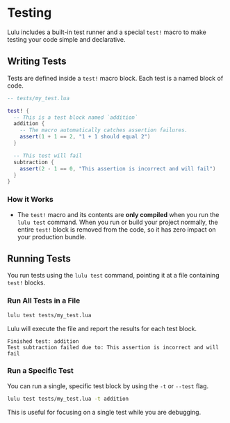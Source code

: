 # Testing

Lulu includes a built-in test runner and a special `test!` macro to make testing your code simple and declarative.

## Writing Tests

Tests are defined inside a `test!` macro block. Each test is a named block of code.

```lua
-- tests/my_test.lua

test! {
  -- This is a test block named `addition`
  addition {
    -- The macro automatically catches assertion failures.
    assert(1 + 1 == 2, "1 + 1 should equal 2")
  }

  -- This test will fail
  subtraction {
    assert(2 - 1 == 0, "This assertion is incorrect and will fail")
  }
}
```

### How it Works

- The `test!` macro and its contents are **only compiled** when you run the `lulu test` command. When you run or build your project normally, the entire `test!` block is removed from the code, so it has zero impact on your production bundle.

## Running Tests

You run tests using the `lulu test` command, pointing it at a file containing `test!` blocks.

### Run All Tests in a File

```bash
lulu test tests/my_test.lua
```

Lulu will execute the file and report the results for each test block.

```
Finished test: addition
Test subtraction failed due to: This assertion is incorrect and will fail
```

### Run a Specific Test

You can run a single, specific test block by using the `-t` or `--test` flag.

```bash
lulu test tests/my_test.lua -t addition
```

This is useful for focusing on a single test while you are debugging.
